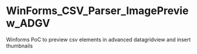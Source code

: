 # WinForms_CSV_Parser_ImagePreview_ADGV
Winforms PoC to preview csv elements in advanced datagridview and insert thumbnails
